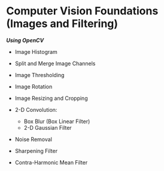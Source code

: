 # Computer Vision Foundations (Images and Filtering)  
***Using OpenCV***

- Image Histogram  
- Split and Merge Image Channels  
- Image Thresholding  
- Image Rotation  
- Image Resizing and Cropping  
- 2-D Convolution:
  - Box Blur (Box Linear Filter)
  - 2-D Gaussian Filter

- Noise Removal  
- Sharpening Filter  
- Contra-Harmonic Mean Filter
